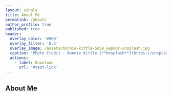 ```yaml
---
layout: single
title: About Me
permalink: /about/
author_profile: true
published: true
header:
  overlay_color: '#000'
  overlay_filter: '0.5'
  overlay_image: /assets/bonnie-kittle-5US9_Gep0qY-unsplash.jpg
  caption: 'Photo Credit - Bonnie Kittle [**Unsplash**](https://unsplash.com)'
  actions:
    - label: Download
      url: '#test-link'
---
```


## About Me
